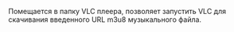Помещается в папку VLC плеера, позволяет запустить VLC для скачивания введенного URL m3u8 музыкального файла.
